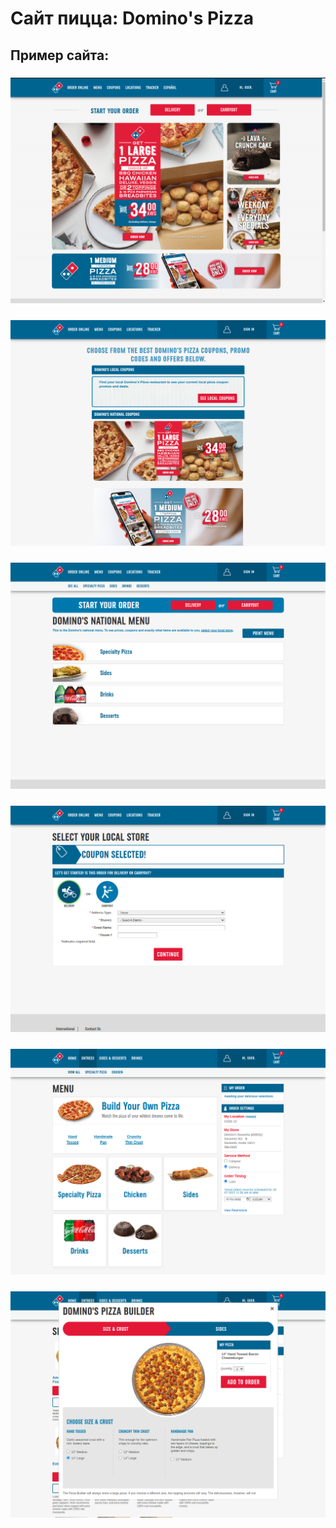 # Сайт пицца: Domino's Pizza

## Пример сайта:
### ![](./photo.png)

### ![](./photo1.png)

### ![](./photo2.png)

### ![](./photo3.png)

### ![](./photo4.png)

### ![](./photo5.png)
